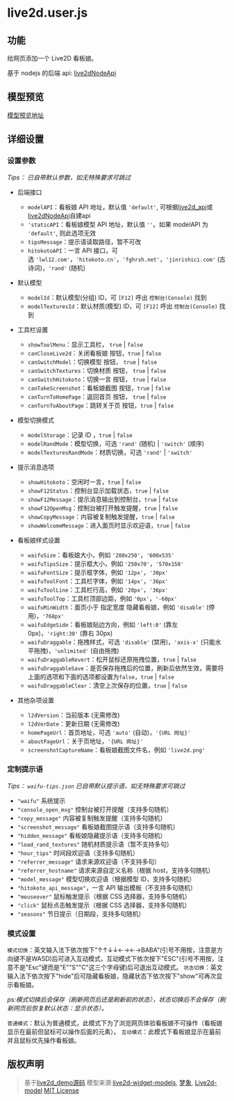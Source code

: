 # live2d.user.js

## 功能

给网页添加一个 Live2D 看板娘。

基于 nodejs 的后端 api: [live2dNodeApi](https://github.com/HCLonely/live2dNodeApi)

## 模型预览

[模型预览地址](https://live2d.hclonely.com/preview.html)

## 详细设置

### 设置参数

*Tips： 已自带默认参数，如无特殊要求可跳过*

- 后端接口

  - `modelAPI`：看板娘 API 地址，默认值 `'default'`, 可根据[live2d_api](https://github.com/fghrsh/live2d_api)或[live2dNodeApi](https://github.com/HCLonely/live2dNodeApi)自建api
  - `'staticAPI`：看板娘模型 API 地址，默认值 `''`。如果 modelAPI 为 `'default'`, 则此选项无效
  - `tipsMessage`：提示语读取路径，暂不可改
  - `hitokotoAPI`：一言 API 接口，可选 `'lwl12.com'`，`'hitokoto.cn'`，`'fghrsh.net'`，`'jinrishici.com'` (古诗词)，`'rand'` (随机)

- 默认模型

  - `modelId`：默认模型(分组) ID，可 `[F12]` 呼出 `控制台(Console)` 找到
  - `modelTexturesId`：默认材质(模型) ID，可 `[F12]` 呼出 `控制台(Console)` 找到

- 工具栏设置

  - `showToolMenu`：显示工具栏， `true` | `false`
  - `canCloseLive2d`：关闭看板娘 按钮，`true` | `false`
  - `canSwitchModel`：切换模型 按钮， `true` | `false`
  - `canSwitchTextures`：切换材质 按钮， `true` | `false`
  - `canSwitchHitokoto`：切换一言 按钮， `true` | `false`
  - `canTakeScreenshot`：看板娘截图 按钮，`true` | `false`
  - `canTurnToHomePage`：返回首页 按钮， `true` | `false`
  - `canTurnToAboutPage`：跳转关于页 按钮，`true` | `false`

- 模型切换模式

  - `modelStorage`：记录 ID ，`true` | `false`
  - `modelRandMode`：模型切换，可选 `'rand'` (随机) | `'switch'` (顺序)
  - `modelTexturesRandMode`：材质切换，可选 `'rand'` | `'switch'`

- 提示消息选项

  - `showHitokoto`：空闲时一言，`true` | `false`
  - `showF12Status`：控制台显示加载状态，`true` | `false`
  - `showF12Message`：提示消息输出到控制台，`true` | `false`
  - `showF12OpenMsg`：控制台被打开触发提醒，`true` | `false`
  - `showCopyMessage`：内容被复制触发提醒，`true` | `false`
  - `showWelcomeMessage`：进入面页时显示欢迎语，`true` | `false`

- 看板娘样式设置

  - `waifuSize`：看板娘大小，例如 `'280x250'`，`'600x535'`
  - `waifuTipsSize`：提示框大小，例如 `'250x70'`，`'570x150'`
  - `waifuFontSize`：提示框字体，例如 `'12px'`，`'30px'`
  - `waifuToolFont`：工具栏字体，例如 `'14px'`，`'36px'`
  - `waifuToolLine`：工具栏行高，例如 `'20px'`，`'36px'`
  - `waifuToolTop`：工具栏顶部边距，例如 `'0px'`，`'-60px'`
  - `waifuMinWidth`：面页小于 指定宽度 隐藏看板娘，例如 `'disable'` (停用)，`'768px'`
  - `waifuEdgeSide`：看板娘贴边方向，例如 `'left:0'` (靠左 0px)，`'right:30'` (靠右 30px)
  - `waifuDraggable`：拖拽样式，可选 `'disable'` (禁用)，`'axis-x'` (只能水平拖拽)，`'unlimited'` (自由拖拽)
  - `waifuDraggableRevert`：松开鼠标还原拖拽位置，`true` | `false`
  - `waifuDraggableSave`：是否保存拖拽后的位置，刷新后依然生效，需要将上面的选项和下面的选项都设置为`false`，`true` | `false`
  - `waifuDraggableClear`：清空上次保存的位置，`true` | `false`

- 其他杂项设置

  - `l2dVersion`：当前版本 (无需修改)
  - `l2dVerDate`：更新日期 (无需修改)
  - `homePageUrl`：首页地址，可选 `'auto'` (自动)，`'{URL 网址}'`
  - `aboutPageUrl`：关于页地址，`'{URL 网址}'`
  - `screenshotCaptureName`：看板娘截图文件名，例如 `'live2d.png'`

### 定制提示语

*Tips： `waifu-tips.json` 已自带默认提示语，如无特殊要求可跳过*

- `"waifu"` 系统提示
- `"console_open_msg"` 控制台被打开提醒（支持多句随机）
- `"copy_message"` 内容被复制触发提醒（支持多句随机）
- `"screenshot_message"` 看板娘截图提示语（支持多句随机）
- `"hidden_message"` 看板娘隐藏提示语（支持多句随机）
- `"load_rand_textures"` 随机材质提示语（暂不支持多句）
- `"hour_tips"` 时间段欢迎语（支持多句随机）
- `"referrer_message"` 请求来源欢迎语（不支持多句）
- `"referrer_hostname"` 请求来源自定义名称（根据 host，支持多句随机）
- `"model_message"` 模型切换欢迎语（根据模型 ID，支持多句随机）
- `"hitokoto_api_message"`，一言 API 输出模板（不支持多句随机）
- `"mouseover"` 鼠标触发提示（根据 CSS 选择器，支持多句随机）
- `"click"` 鼠标点击触发提示（根据 CSS 选择器，支持多句随机）
- `"seasons"` 节日提示（日期段，支持多句随机）

### 模式设置

`模式切换`：英文输入法下依次按下"↑↑↓↓←→←→BABA"(引号不用按，注意是方向键不是WASD)后可进入互动模式，互动模式下依次按下"ESC"(引号不用按，注意不是"Esc"键而是"E""S""C"这三个字母键)后可退出互动模式。
`状态切换`：英文输入法下依次按下"hide"后可隐藏看板娘，隐藏状态下依次按下"show"可再次显示看板娘。

*ps:模式切换后会保存（刷新网页后还是刷新前的状态），状态切换后不会保存（刷新网页后恢复默认状态：显示状态）。*

`普通模式`：默认为普通模式，此模式下为了浏览网页体验看板娘不可操作（看板娘显示在最前但鼠标可以操作后面的元素）。
`互动模式`：此模式下看板娘显示在最前并且鼠标优先操作看板娘。

## 版权声明

> 基于[live2d_demo源码](https://github.com/fghrsh/live2d_demo)
> 模型来源:[live2d-widget-models](https://github.com/xiazeyu/live2d-widget-models), [梦象](https://mx.paul.ren/page/1/), [Live2d-model](https://github.com/Eikanya/Live2d-model)
> [MIT License](https://github.com/HCLonely/live2d.user.js/blob/master/LICENSE)
